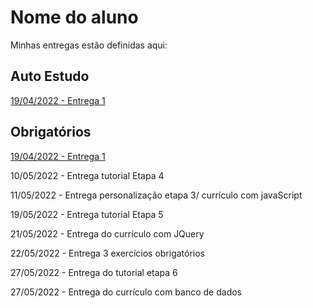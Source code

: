 # Nome do aluno
Minhas entregas estão definidas aqui:
## Auto Estudo
<a href="https://github.com/Intelihub/Template_Aluno/blob/main/02_AUT_EST_ENTREGA/Coloque%20aqui%20as%20entregas%20do%20seu%20auto%20estudo.rtf"> 19/04/2022 - Entrega 1 </a>
## Obrigatórios
<a href="https://github.com/Intelihub/Template_Aluno/blob/main/03_EX_OBRIGATORIOS/Coloque%20aqui%20entregas%20de%20exerc%C3%ADcios%20obrigat%C3%B3rios.rtf"> 19/04/2022 - Entrega 1 </a>
<p>10/05/2022 - Entrega tutorial Etapa 4<p/>
<p>11/05/2022 - Entrega personalização etapa 3/
  currículo com javaScript</p>
<p>19/05/2022 - Entrega tutorial Etapa 5</p>
<p>21/05/2022 - Entrega do currículo com JQuery</p>
<p>22/05/2022 - Entrega 3 exercícios obrigatórios</p>
<p>27/05/2022 - Entrega do tutorial etapa 6</p>
<p>27/05/2022 - Entrega do currículo com banco de dados</p>
